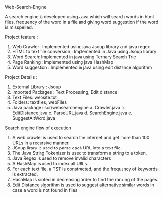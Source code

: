 Web-Search-Engine

A search engine is developed using Java which will search words in html files, frequency of the word in a file and 
giving word suggestion if the word is misspelled. 

Project feature : 
1. Web Crawler : Implemented using java Jsoup library and java regex
2. HTML to text file conversion : Implemented in Java using Jsoup library
3. Word Search: Implemented in java using Ternary Search Trie
4. Page Ranking : Implemented using java HashMap
5. Word suggestion : Implemented in java using edit distance algorithm

Project Details : 
1. External Library : Jsoup
2. Imported Packages : Text Processing, Edit distance
3. Text Files: website.txt
4. Folders: textfiles, webFiles
5. Java package : scr/websearchengine
		    a. Crawler.java
         	    b. EditDistance.java
		    c. ParseURL.java
		    d. SearchEngine.java
		    e. SuggestAltWord.java



Search engine flow of execution

1. A web crawler is used to search the internet and get more than 100 URLs in a recursive manner.
2. JSoup lirary is used to parse each URL into a text file.
3. The Java String Tokenizer is used to transform a string to a token.
4. Java Regex is used to remove invalid characters
5. A HashMap is used to index all URLs.
6. For each text file, a TST is constructed, and the frequency of keywords is extracted.
7. HashMap is sroted in decreasing order to find the ranking of the pages.
8. Edit Distance algorithm is used to suggest alternative similar words in case a word is not found in files


